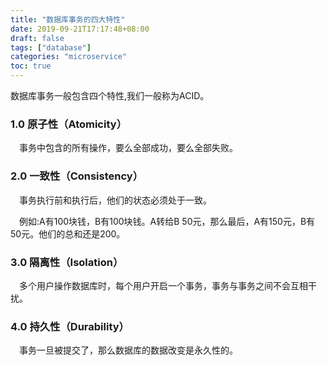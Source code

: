 ```yaml
---
title: "数据库事务的四大特性"
date: 2019-09-21T17:17:48+08:00
draft: false
tags: ["database"]
categories: "microservice"
toc: true
---
```

数据库事务一般包含四个特性,我们一般称为ACID。
### 1.0 原子性（Atomicity）
&emsp;事务中包含的所有操作，要么全部成功，要么全部失败。

### 2.0 一致性（Consistency）
&emsp;事务执行前和执行后，他们的状态必须处于一致。

&emsp;例如:A有100块钱，B有100块钱。A转给B 50元，那么最后，A有150元，B有50元。他们的总和还是200。

### 3.0 隔离性（Isolation）
&emsp;多个用户操作数据库时，每个用户开启一个事务，事务与事务之间不会互相干扰。

### 4.0 持久性（Durability）
&emsp;事务一旦被提交了，那么数据库的数据改变是永久性的。



